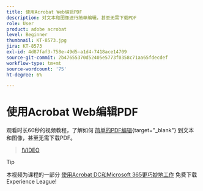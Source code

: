 ```yaml
---
title: 使用Acrobat Web编辑PDF
description: 对文本和图像进行简单编辑，甚至无需下载PDF
role: User
product: adobe acrobat
level: Beginner
thumbnail: KT-8573.jpg
jira: KT-8573
exl-id: 4d87faf3-758e-49d5-a1d4-7418ace14709
source-git-commit: 2b47655370d52405e5773f0358c71aa65fdecdef
workflow-type: tm+mt
source-wordcount: '75'
ht-degree: 6%

---
```


# 使用Acrobat Web编辑PDF

观看时长60秒的视频教程，了解如何 [简单的PDF编辑](https://www.adobe.com/acrobat/online/pdf-editor.html){target="_blank"} 到文本和图像，甚至无需下载PDF。

>[!VIDEO](https://video.tv.adobe.com/v/336362?quality=12&learn=on&hidetitle=true)

>[!TIP]
>
>本视频为课程的一部分 [使用Acrobat DC和Microsoft 365更巧妙地工作](https://experienceleague.adobe.com/?recommended=Acrobat-U-1-2021.microsoft365) 免费下载Experience League!
